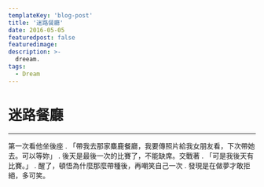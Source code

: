 ```yaml
---
templateKey: 'blog-post'
title: '迷路餐廳'
date: 2016-05-05
featuredpost: false
featuredimage: 
description: >-
  dreeam.
tags:
  - Dream
---
```



# 迷路餐廳
  
___
  
第一次看他坐後座
.
「帶我去那家麋鹿餐廳，我要傳照片給我女朋友看，下次帶她去。可以等妳」
.
後天是最後一次的比賽了，不能缺席。交戰著
.
「可是我後天有比賽。」
.
醒了，頓悟為什麼那麼帶種後，再嘲笑自己一次
.
發現是在做夢才敢拒絕，多可笑。
